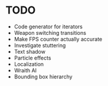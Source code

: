 # TODO
- Code generator for iterators
- Weapon switching transitions
- Make FPS counter actually accurate
- Investigate stuttering
- Text shadow
- Particle effects
- Localization
- Wraith AI
- Bounding box hierarchy